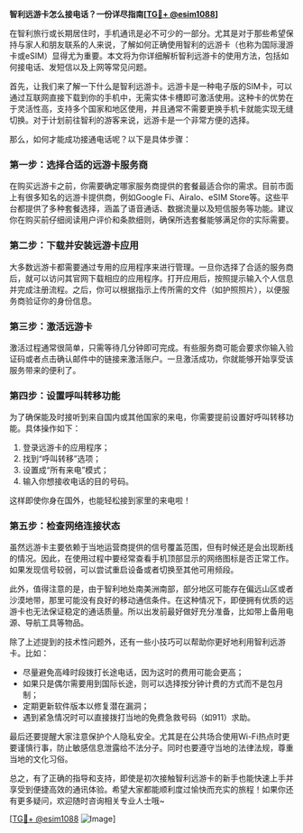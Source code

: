 **智利远游卡怎么接电话？一份详尽指南[[TG💪+ @esim1088](https://t.me/s/esim1088)]**

在智利旅行或长期居住时，手机通讯是必不可少的一部分。尤其是对于那些希望保持与家人和朋友联系的人来说，了解如何正确使用智利的远游卡（也称为国际漫游卡或eSIM）显得尤为重要。本文将为你详细解析智利远游卡的使用方法，包括如何接电话、发短信以及上网等常见问题。

首先，让我们来了解一下什么是智利远游卡。远游卡是一种电子版的SIM卡，可以通过互联网直接下载到你的手机中，无需实体卡槽即可激活使用。这种卡的优势在于灵活性高，支持多个国家和地区使用，并且通常不需要更换手机卡就能实现无缝切换。对于计划前往智利的游客来说，远游卡是一个非常方便的选择。

那么，如何才能成功接通电话呢？以下是具体步骤：

### 第一步：选择合适的远游卡服务商

在购买远游卡之前，你需要确定哪家服务商提供的套餐最适合你的需求。目前市面上有很多知名的远游卡提供商，例如Google Fi、Airalo、eSIM Store等。这些平台都提供了多种套餐选择，涵盖了语音通话、数据流量以及短信服务等功能。建议你在购买前仔细阅读用户评价和条款细则，确保所选套餐能够满足你的实际需要。

### 第二步：下载并安装远游卡应用

大多数远游卡都需要通过专用的应用程序来进行管理。一旦你选择了合适的服务商后，就可以访问其官网下载相应的应用程序。打开应用后，按照提示输入个人信息并完成注册流程。之后，你可以根据指示上传所需的文件（如护照照片），以便服务商验证你的身份信息。

### 第三步：激活远游卡

激活过程通常很简单，只需等待几分钟即可完成。有些服务商可能会要求你输入验证码或者点击确认邮件中的链接来激活账户。一旦激活成功，你就能够开始享受该服务带来的便利了。

### 第四步：设置呼叫转移功能

为了确保能及时接听到来自国内或其他国家的来电，你需要提前设置好呼叫转移功能。具体操作如下：
1. 登录远游卡的应用程序；
2. 找到“呼叫转移”选项；
3. 设置成“所有来电”模式；
4. 输入你想接收电话的目的号码。

这样即使你身在国外，也能轻松接到家里的来电啦！

### 第五步：检查网络连接状态

虽然远游卡主要依赖于当地运营商提供的信号覆盖范围，但有时候还是会出现断线的情况。因此，在使用过程中要经常查看手机顶部显示的网络图标是否正常工作。如果发现信号较弱，可以尝试重启设备或者切换至其他可用频段。

此外，值得注意的是，由于智利地处南美洲南部，部分地区可能存在偏远山区或者沙漠地带，那里可能没有良好的移动通信条件。在这种情况下，即便拥有优质的远游卡也无法保证稳定的通话质量。所以出发前最好做好充分准备，比如带上备用电源、导航工具等物品。

除了上述提到的技术性问题外，还有一些小技巧可以帮助你更好地利用智利远游卡。比如：
- 尽量避免高峰时段拨打长途电话，因为这时的费用可能会更高；
- 如果只是偶尔需要用到国际长途，则可以选择按分钟计费的方式而不是包月制；
- 定期更新软件版本以修复潜在漏洞；
- 遇到紧急情况时可以直接拨打当地的免费急救号码（如911）求助。

最后还要提醒大家注意保护个人隐私安全。尤其是在公共场合使用Wi-Fi热点时更要谨慎行事，防止敏感信息泄露给不法分子。同时也要遵守当地的法律法规，尊重当地的文化习俗。

总之，有了正确的指导和支持，即使是初次接触智利远游卡的新手也能快速上手并享受到便捷高效的通讯体验。希望大家都能顺利度过愉快而充实的旅程！如果你还有更多疑问，欢迎随时咨询相关专业人士哦~

[[TG💪+ @esim1088](https://t.me/s/esim1088) ![Image](https://i.postimg.cc/4NQfJmqS/Snipaste-2025-05-13-00-14-12.png)]